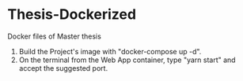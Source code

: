 # Thesis-Dockerized
Docker files of Master thesis 
1. Build the Project's image with "docker-compose up -d".
2. On the terminal from the Web App container, type "yarn start" and accept the suggested port.
